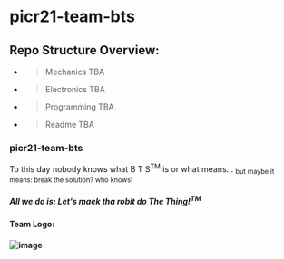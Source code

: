 # picr21-team-bts

## Repo Structure Overview:
- > Mechanics TBA
- > Electronics TBA
- > Programming TBA
- > Readme TBA

### picr21-team-bts
To this day nobody knows what B T S<sup>TM</sup> is or what means... 
<sub>but maybe it means: break the solution? who knows!</sub>
##### All we do is: Let's maek tha robit do The Thing!<sup>TM</sup>


#### Team Logo:
#### ![image](https://user-images.githubusercontent.com/30321314/132842864-88c2c4f2-6b53-4bf2-b4de-b94aaf28764a.png)


